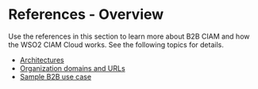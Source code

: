 # References - Overview

Use the references in this section to learn more about B2B CIAM and how the WSO2 CIAM Cloud works. See the following topics for details.

- [Architectures](../../references/architecture)
- [Organization domains and URLs](../../references/org-domains-urls)
- [Sample B2B use case](../../references/sample-b2b-use-case)
